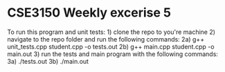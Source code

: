 # CSE3150 Weekly excerise 5

To run this program and unit tests:
    1) clone the repo to you're machine
    2) navigate to the repo folder and run the following commands:
        2a) g++ unit_tests.cpp student.cpp -o tests.out
        2b) g++ main.cpp student.cpp -o main.out
    3) run the tests and main program with the following commands:
        3a) ./tests.out
        3b) ./main.out